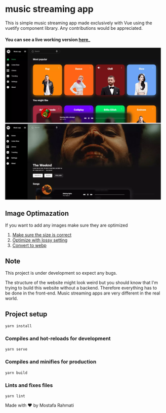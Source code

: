 # music streaming app

This is simple music streaming app made exclusively with Vue using the vuetify component library.
Any contributions would be appreciated.

#### You can see a live working version [here](https://musicfield.netlify.app/)\_

![screenshot of home-page](https://github.com/mostafa7904/music-app/blob/main/imgs/home-page.webp?raw=true)
![screenshot of artist's page](https://github.com/mostafa7904/music-app/blob/main/imgs/artist-page.webp?raw=true)

## Image Optimazation

If you want to add any images make sure they are optimized

1.  [Make sure the size is correct](https://ezgif.com/resize)
2.  [Optimize with lossy setting](https://shortpixel.com/online-image-compression)
3.  [Convert to webp](https://ezgif.com/png-to-webp)

## Note

This project is under development so expect any bugs.

The structure of the website might look weird but you should know that I'm trying to build this website without a backend. Therefore everything has to be done in the front-end. Music streaming apps are very different in the real world.

## Project setup

```
yarn install
```

### Compiles and hot-reloads for development

```
yarn serve
```

### Compiles and minifies for production

```
yarn build
```

### Lints and fixes files

```
yarn lint
```

Made with ♥ by Mostafa Rahmati
